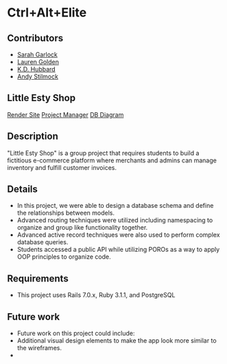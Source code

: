 # Ctrl+Alt+Elite

## Contributors
- [Sarah Garlock](https://github.com/sarahgarlock)
- [Lauren Golden](https://github.com/goldenll)
- [K.D. Hubbard](https://github.com/kdhubb)
- [Andy Stilmock](https://github.com/AStilmock)

## Little Esty Shop

[Render Site](https://little-esty-shop-f3sg.onrender.com/)
[Project Manager](https://github.com/users/sarahgarlock/projects/1/views/2)
[DB Diagram](https://dbdiagram.io/d/647788ce722eb774942999b9)

## Description

"Little Esty Shop" is a group project that requires students to build a fictitious e-commerce platform where merchants and admins can manage inventory and fulfill customer invoices.

## Details
- In this project, we were able to design a database schema and define the relationships between models. 
- Advanced routing techniques were utilized including namespacing to organize and group like functionality together.
- Advanced active record techniques were also used to perform complex database queries.
- Students accessed a public API while utilizing POROs as a way to apply OOP principles to organize code.

## Requirements
- This project uses Rails 7.0.x, Ruby 3.1.1, and PostgreSQL

## Future work
-  Future work on this project could include: 
  - Additional visual design elements to make the app look more similar to the wireframes.
  - 